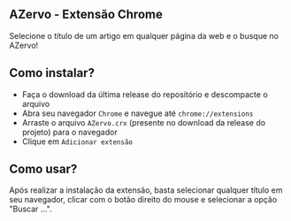 ## AZervo - Extensão Chrome
Selecione o título de um artigo em qualquer página da web e o busque no AZervo!

## Como instalar?
- Faça o download da última release do repositório e descompacte o arquivo
- Abra seu navegador `Chrome` e navegue até `chrome://extensions`
- Arraste o arquivo `AZervo.crx` (presente no download da release do projeto) para o navegador
- Clique em `Adicionar extensão`

## Como usar?
Após realizar a instalação da extensão, basta selecionar qualquer título em seu navegador, clicar com o botão direito do mouse e selecionar a opção "Buscar ...".
